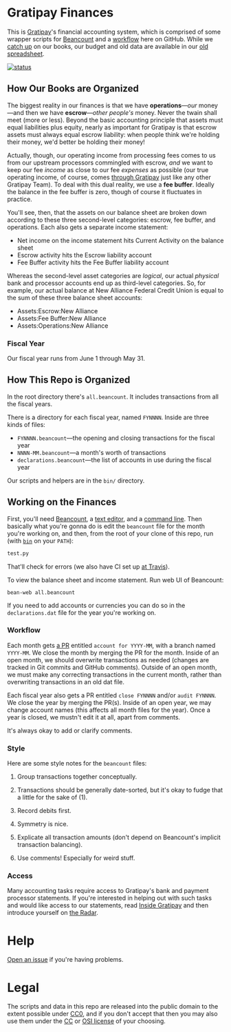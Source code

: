 # Gratipay Finances

This is [Gratipay](https://gratipay.com/)'s financial accounting system, which
is comprised of some wrapper scripts for [Beancount](http://furius.ca/beancount/)
and a [workflow](#workflow) here on GitHub. While we [catch
up](https://github.com/gratipay/finances/issues/3) on our books, our budget and
old data are available in our [old
spreadsheet](https://docs.google.com/spreadsheets/d/1p3DpF9ZLEsViBx0685FwJaYN1vVScKVUgXHb2zyqXZg/edit).

[![status](https://api.travis-ci.org/gratipay/finances.svg)](https://travis-ci.org/gratipay/finances)


## How Our Books are Organized

The biggest reality in our finances is that we have **operations**&mdash;*our*
money&mdash;and then we have **escrow**&mdash;*other people's* money. Never the
twain shall meet (more or less). Beyond the basic accounting principle that
assets must equal liabilities plus equity, nearly as important for Gratipay is
that escrow assets must always equal escrow liability: when people think we're
holding their money, we'd better be holding their money!

Actually, though, our operating income from processing fees comes to us from
our upstream processors commingled with escrow, *and* we want to keep our fee
*income* as close to our fee *expenses* as possible (our true operating income,
of course, comes [through Gratipay](https://gratipay.com/Gratipay/) just like
any other Gratipay Team). To deal with this dual reality, we use a **fee
buffer**. Ideally the balance in the fee buffer is zero, though of course it
fluctuates in practice.

You'll see, then, that the assets on our balance sheet are broken down
according to these three second-level categories: escrow, fee buffer, and
operations. Each also gets a separate income statement:

 - Net income on the income statement hits Current Activity on the balance sheet
 - Escrow activity hits the Escrow liability account
 - Fee Buffer activity hits the Fee Buffer liability account

Whereas the second-level asset categories are *logical*, our actual *physical*
bank and processor accounts end up as third-level categories. So, for example,
our actual balance at New Alliance Federal Credit Union is equal to the sum of
these three balance sheet accounts:

 - Assets:Escrow:New Alliance
 - Assets:Fee Buffer:New Alliance
 - Assets:Operations:New Alliance


### Fiscal Year

Our fiscal year runs from June 1 through May 31.


## How This Repo is Organized

In the root directory there's `all.beancount`. It includes transactions from
all the fiscal years.

There is a directory for each fiscal year, named `FYNNNN`. Inside are three
kinds of files:

 - `FYNNNN.beancount`&mdash;the opening and closing transactions for the fiscal year
 - `NNNN-MM.beancount`&mdash;a month's worth of transactions
 - `declarations.beancount`&mdash;the list of accounts in use during the fiscal year

Our scripts and helpers are in the `bin/` directory.


## Working on the Finances

First, you'll need [Beancount](http://furius.ca/beancount/), a [text
editor](https://en.wikipedia.org/wiki/Text_editor), and a [command
line](https://en.wikipedia.org/wiki/Command-line_interface). Then basically
what you're gonna do is edit the `beancount` file for the month you're working on,
and then, from the root of your clone of this repo, run (with
[`bin`](https://github.com/gratipay/finances/blob/master/bin/) on your `PATH`):

```bash
test.py
```

That'll check for errors (we also have CI set up [at
Travis](https://travis-ci.org/gratipay/finances)).

To view the balance sheet and income statement. Run web UI of Beancount:

```
bean-web all.beancount
```

If you need to add accounts or currencies you can do so in the
`declarations.dat` file for the year you're working on.

### Workflow

Each month gets [a PR](https://github.com/gratipay/finances/pulls) entitled
`account for YYYY-MM`, with a branch named `YYYY-MM`. We close the month by
merging the PR for the month. Inside of an open month, we should overwrite
transactions as needed (changes are tracked in Git commits and GitHub
comments). Outside of an open month, we must make any correcting transactions
in the current month, rather than overwriting transactions in an old dat file.

Each fiscal year also gets a PR entitled `close FYNNNN` and/or `audit FYNNNN`.
We close the year by merging the PR(s). Inside of an open year, we may change
account names (this affects all month files for the year). Once a year is
closed, we mustn't edit it at all, apart from comments.

It's always okay to add or clarify comments.


### Style

Here are some style notes for the `beancount` files:

 1. Group transactions together conceptually.

 1. Transactions should be generally date-sorted, but it's okay to fudge that a
    little for the sake of (1).

 1. Record debits first.

 1. Symmetry is nice.

 1. Explicate all transaction amounts (don't depend on Beancount's implicit
    transaction balancing).

 1. Use comments! Especially for weird stuff.


### Access

Many accounting tasks require access to Gratipay's bank and payment processor
statements. If you're interested in helping out with such tasks and would like
access to our statements, read [Inside Gratipay](http://inside.gratipay.com/)
and then introduce yourself on [the
Radar](http://inside.gratipay.com/howto/sweep-the-radar).


# Help

[Open an issue](https://github.com/gratipay/finances/issues/new) if you're having problems.


# Legal

The scripts and data in this repo are released into the public domain to the
extent possible under [CC0](http://creativecommons.org/publicdomain/zero/1.0/),
and if you don't accept that then you may also use them under the
[CC](https://creativecommons.org/licenses/) or [OSI
license](https://opensource.org/licenses) of your choosing.
